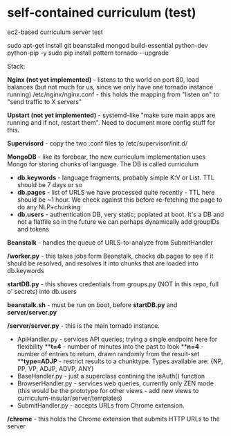 self-contained curriculum (test)
===============

ec2-based curriculum server test

sudo apt-get install git beanstalkd mongod build-essential python-dev python-pip -y
sudo pip install pattern tornado --upgrade

Stack:

__Nginx (not yet implemented)__ - listens to the world on port 80, load balances (but not much for us, since we only have one tornado instance running)
/etc/nginx/nginx.conf - this holds the mapping from "listen on" to "send traffic to X servers"

__Upstart (not yet implemented)__ - systemd-like "make sure main apps are running and if not, restart them". Need to document more config stuff for this.

__Supervisord__ - copy the two .conf files to /etc/supervisor/init.d/

__MongoDB__ - like its forebear, the new curriculum implementation uses Mongo for storing chunks of language. The DB is called curriculum
* __db.keywords__ - language fragments, probably simple K:V or List. TTL should be 7 days or so
* __db.pages__ - list of URLS we have processed quite recently - TTL here should be ~1 hour. We check against this before re-fetching the page to do any NLP+chunking
* __db.users__ - authentication DB, very static; poplated at boot. It's a DB and not a flatfile so in the future we can perhaps dynamically add groupIDs and tokens

__Beanstalk__ - handles the queue of URLS-to-analyze from SubmitHandler

__/worker.py__ - this takes jobs form Beanstalk, checks db.pages to see if it should be resolved, and resolves it into chunks that are loaded into db.keywords

__startDB.py__ - this shoves credentials from groups.py (NOT in this repo, full o' secrets) into db.users

__beanstalk.sh__ - must be run on boot, before __startDB.py__ and __server/server.py__

__/server/server.py__ - this is the main tornado instance.
* ApiHandler.py - services API queries; trying a single endpoint here for flexibility
  **__t=4__ - number of minutes into the past to look
  **__n=4__ - number of entries to return, drawn randomly from the result-set
  **__type=ADJP__ - restrict results to a chunktype. Types available are: {NP, PP, VP, ADJP, ADVP, ANY}
* BaseHandler.py - just a superclass contining the isAuth() function
* BrowserHandler.py - services web queries, currently only ZEN mode (this would be the prototype for other views - add new views to curriculum-insular/server/templates)
* SubmitHandler.py - accepts URLs from Chrome extension.

__/chrome__ - this holds the Chrome extension that submits HTTP URLs to the server
